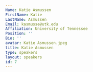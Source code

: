 ```yaml
---
Name: Katie Asmussen
FirstName: Katie
LastName: Asmussen
Email: kasmusse@utk.edu
Affiliation: University of Tennessee
Position: ''
Bio: ''
avatar: Katie Asmussen.jpeg
title: Katie Asmussen
type: speakers
layout: speakers
id: 7
---
```

